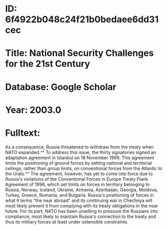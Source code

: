 # ID: 6f4922b048c24f21b0bedaee6dd31cec
# Title: National Security Challenges for the 21st Century
# Database: Google Scholar
# Year: 2003.0
# Fulltext:
As a consequence, Russia threatened to withdraw from the treaty when NATO expanded.^^ To address this issue, the thirty signatories signed an adaptation agreement in Istanbul on 18 November 1999.
This agreement limits the positioning of ground forces by setting national and territorial ceilings, rather than group limits, on conventional forces from the Atlantic to the Urals.^^ The agreement, however, has yet to come into force due to Russia's violations of the Conventional Forces in Europe Treaty Flank Agreement of 1996, which set limits on forces in territory belonging to Russia, Norway, Iceland, Ukraine, Armenia, Azerbaijan, Georgia, Moldova, Turkey, Greece, Romania, and Bulgaria.
Russia's positioning of forces in what it terms "the near abroad" and its continuing war in Chechnya will most likely prevent it from complying with its treaty obligations in the near future.
For its part, NATO has been unwilling to pressure the Russians into compliance, most likely to maintain Russia's connection to the treaty and thus its military forces at least under ostensible constraints.
